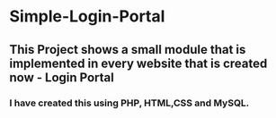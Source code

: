 # Simple-Login-Portal
## This Project shows a small module that is implemented in every website that is created now - Login Portal
### I have created this using PHP, HTML,CSS and MySQL.

